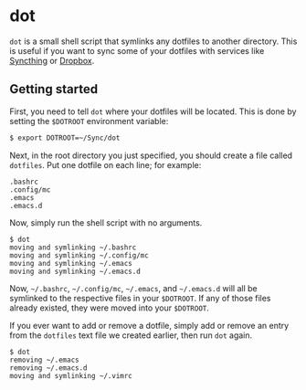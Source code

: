 # dot

`dot` is a small shell script that symlinks any dotfiles to another
directory. This is useful if you want to sync some of your dotfiles
with services like [Syncthing](https://syncthing.net/) or
[Dropbox](https://www.dropbox.com/).

## Getting started

First, you need to tell `dot` where your dotfiles will be
located. This is done by setting the `$DOTROOT` environment variable:

```bash
$ export DOTROOT=~/Sync/dot
```

Next, in the root directory you just specified, you should create a
file called `dotfiles`. Put one dotfile on each line; for example:

```
.bashrc
.config/mc
.emacs
.emacs.d
```

Now, simply run the shell script with no arguments.

```
$ dot
moving and symlinking ~/.bashrc
moving and symlinking ~/.config/mc
moving and symlinking ~/.emacs
moving and symlinking ~/.emacs.d
```

Now, `~/.bashrc`, `~/.config/mc`, `~/.emacs`, and `~/.emacs.d` will
all be symlinked to the respective files in your `$DOTROOT`. If any of
those files already existed, they were moved into your `$DOTROOT`.

If you ever want to add or remove a dotfile, simply add or remove an
entry from the `dotfiles` text file we created earlier, then run `dot`
again.

```
$ dot
removing ~/.emacs
removing ~/.emacs.d
moving and symlinking ~/.vimrc
```
